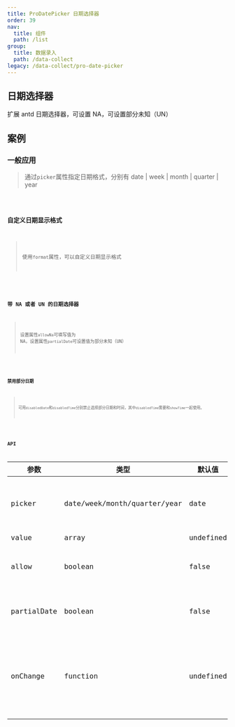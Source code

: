 ```yaml
---
title: ProDatePicker 日期选择器
order: 39
nav:
  title: 组件
  path: /list
group:
  title: 数据录入
  path: /data-collect
legacy: /data-collect/pro-date-picker
---
```


## 日期选择器

扩展 antd 日期选择器，可设置 NA，可设置部分未知（UN）

## 案例

### 一般应用

> 通过`picker`属性指定日期格式，分别有 date | week | month | quarter | year

<code src="./demo/demo1.tsx" />

### 自定义日期显示格式

> 使用`format`属性，可以自定义日期显示格式

<code src="./demo/demo2.tsx" />

### 带 NA 或者 UN 的日期选择器

> 设置属性`allowNa`可填写值为 NA，设置属性`partialDate`可设置值为部分未知（UN）

<code src="./demo/demo3.tsx" />

### 禁用部分日期

> 可用`disabledDate`和`disabledTime`分别禁止选择部分日期和时间，其中`disabledTime`需要和`showTime`一起使用。

<code src="./demo/demo4.tsx" />

## API

| 参数        | 类型                         | 默认值    | 说明                                             |
| ----------- | ---------------------------- | --------- | ------------------------------------------------ |
| picker      | date/week/month/quarter/year | date      | 必填，决定日期选择器的模式                       |
| value       | array                        | undefined | 当前值                                           |
| allow       | boolean                      | false     | 是否可以填写 NA 日期                             |
| partialDate | boolean                      | false     | 是否可以填写部分未知日期                         |
| onChange    | function                     | undefined | change 事件，参数`v`为已选中用户 id 的字符串数组 |
